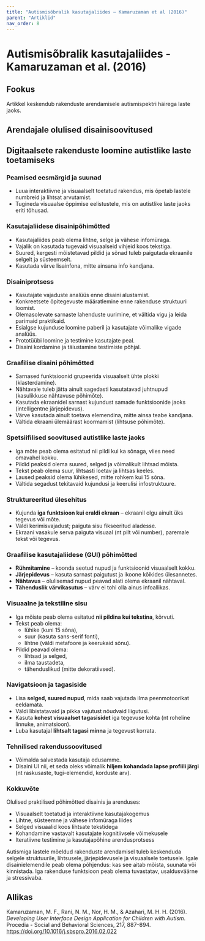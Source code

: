 ```yaml
---
title: "Autismisõbralik kasutajaliides – Kamaruzaman et al (2016)"
parent: "Artiklid"
nav_order: 8
---
```


# Autismisõbralik kasutajaliides - Kamaruzaman et al. (2016)

## Fookus

Artikkel keskendub rakenduste arendamisele autismispektri häirega laste jaoks. 

## Arendajale olulised disainisoovitused

## Digitaalsete rakenduste loomine autistlike laste toetamiseks

### Peamised eesmärgid ja suunad
- Luua interaktiivne ja visuaalselt toetatud rakendus, mis õpetab lastele numbreid ja lihtsat arvutamist.
- Tugineda visuaalse õppimise eelistustele, mis on autistlike laste jaoks eriti tõhusad.

### Kasutajaliidese disainipõhimõtted
- Kasutajaliides peab olema lihtne, selge ja vähese infomüraga.
- Vajalik on kasutada tugevaid visuaalseid vihjeid koos tekstiga.
- Suured, kergesti mõistetavad pildid ja sõnad tuleb paigutada ekraanile selgelt ja süsteemselt.
- Kasutada värve lisainfona, mitte ainsana info kandjana.

### Disainiprotsess
- Kasutajate vajaduste analüüs enne disaini alustamist.
- Konkreetsete õpitegevuste määratlemine enne rakenduse struktuuri loomist.
- Olemasolevate sarnaste lahenduste uurimine, et vältida vigu ja leida parimaid praktikaid.
- Esialgse kujunduse loomine paberil ja kasutajate võimalike vigade analüüs.
- Prototüübi loomine ja testimine kasutajate peal.
- Disaini kordamine ja täiustamine testimiste põhjal.

### Graafilise disaini põhimõtted
- Sarnased funktsioonid grupeerida visuaalselt ühte plokki (klasterdamine).
- Nähtavale tuleb jätta ainult sagedasti kasutatavad juhtnupud (kasulikkuse nähtavuse põhimõte).
- Kasutada ekraanidel sarnast kujundust samade funktsioonide jaoks (intelligentne järjepidevus).
- Värve kasutada ainult toetava elemendina, mitte ainsa teabe kandjana.
- Vältida ekraani ülemäärast koormamist (lihtsuse põhimõte).

### Spetsiifilised soovitused autistlike laste jaoks
- Iga mõte peab olema esitatud nii pildi kui ka sõnaga, viies need omavahel kokku.
- Pildid peaksid olema suured, selged ja võimalikult lihtsad mõista.
- Tekst peab olema suur, lihtsasti loetav ja lihtsas keeles.
- Laused peaksid olema lühikesed, mitte rohkem kui 15 sõna.
- Vältida segadust tekitavaid kujundusi ja keerulisi infostruktuure.

###  Struktureeritud ülesehitus
- Kujunda **iga funktsioon kui eraldi ekraan** – ekraanil olgu ainult üks tegevus või mõte.
- Väldi kerimisvajadust; paiguta sisu fikseeritud aladesse.
- Ekraani vasakule serva paiguta visuaal (nt pilt või number), paremale tekst või tegevus.

### Graafilise kasutajaliidese (GUI) põhimõtted
- **Rühmitamine** – koonda seotud nupud ja funktsioonid visuaalselt kokku.
- **Järjepidevus** – kasuta sarnast paigutust ja ikoone kõikides ülesannetes.
- **Nähtavus** – olulisemad nupud peavad alati olema ekraanil nähtaval.
- **Tähenduslik värvikasutus** – värv ei tohi olla ainus infoallikas.

### Visuaalne ja tekstiline sisu
- Iga mõiste peab olema esitatud **nii pildina kui tekstina**, kõrvuti.
- Tekst peab olema:
  - lühike (kuni 15 sõna),
  - suur (kasuta sans-serif fonti),
  - lihtne (väldi metafoore ja keerukaid sõnu).
- Pildid peavad olema:
  - lihtsad ja selged,
  - ilma taustadeta,
  - tähenduslikud (mitte dekoratiivsed).

### Navigatsioon ja tagasiside
- Lisa **selged, suured nupud**, mida saab vajutada ilma peenmotoorikat eeldamata.
- Väldi libistatavaid ja pikka vajutust nõudvaid liigutusi.
- Kasuta **kohest visuaalset tagasisidet** iga tegevuse kohta (nt roheline linnuke, animatsioon).
- Luba kasutajal **lihtsalt tagasi minna** ja tegevust korrata.


### Tehnilised rakendussoovitused
- Võimalda salvestada kasutaja edusamme.
- Disaini UI nii, et seda oleks võimalik **hiljem kohandada lapse profiili järgi** (nt raskusaste, tugi-elemendid, korduste arv).

### Kokkuvõte
Olulised praktilised põhimõtted disainis ja arenduses:
- Visuaalselt toetatud ja interaktiivne kasutajakogemus
- Lihtne, süsteemne ja vähese infomüraga liides
- Selged visuaalid koos lihtsate tekstidega
- Kohandamine vastavalt kasutajate kognitiivsele võimekusele
- Iteratiivne testimine ja kasutajapõhine arendusprotsess

Autismiga lastele mõeldud rakenduste arendamisel tuleb keskenduda selgele struktuurile, lihtsusele, järjepidevusele ja visuaalsele toetusele. Igale disainielemendile peab olema põhjendus: kas see aitab mõista, suunata või kinnistada. Iga rakenduse funktsioon peab olema tuvastatav, usaldusväärne ja stressivaba.

## Allikas

Kamaruzaman, M. F., Rani, N. M., Nor, H. M., & Azahari, M. H. H. (2016). *Developing User Interface Design Application for Children with Autism*. Procedia - Social and Behavioral Sciences, 217, 887–894. https://doi.org/10.1016/j.sbspro.2016.02.022
